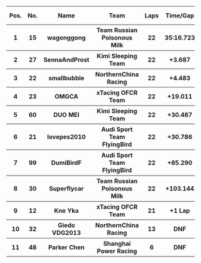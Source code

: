 <table style="width:100%">
	<tr>
		<th>Pos.</th>
		<th>No.</th>
		<th>Name</th>
		<th>Team</th>
		<th>Laps</th>
		<th>Time/Gap</th>
		<th>Personal Best</th>
		<th>Position Diff</th>
	</tr>
	<tr>
		<th>1</th>
		<th>15</th>
		<th>wagonggong</th>
		<th>Team Russian Poisonous Milk</th>
		<th>22</th>
		<th>35:16.723</th>
		<th>1:33.886</th>
		<th>0</th>
	</tr>
	<tr>
		<th>2</th>
		<th>27</th>
		<th>SennaAndProst</th>
		<th>Kimi Sleeping Team</th>
		<th>22</th>
		<th>+3.687</th>
		<th>1:34.208</th>
		<th>+5</th>
	</tr>
	<tr>
		<th>3</th>
		<th>22</th>
		<th>smallbubble</th>
		<th>NorthernChina Racing</th>
		<th>22</th>
		<th>+4.483</th>
		<th>1:34.527</th>
		<th>+1</th>
	</tr>
	<tr>
		<th>4</th>
		<th>23</th>
		<th>OMGCA</th>
		<th>xTacing OFCR Team</th>
		<th>22</th>
		<th>+19.011</th>
		<th>1:34.605</th>
		<th>+1</th>
	</tr>
	<tr>
		<th>5</th>
		<th>60</th>
		<th>DUO MEI</th>
		<th>Kimi Sleeping Team</th>
		<th>22</th>
		<th>+30.487</th>
		<th>1:35.223</th>
		<th>+1</th>
	</tr>
	<tr>
		<th>6</th>
		<th>21</th>
		<th>lovepes2010</th>
		<th>Audi Sport Team FlyingBird</th>
		<th>22</th>
		<th>+30.786</th>
		<th>1:33.857</th>
		<th>-4</th>
	</tr>
	<tr>
		<th>7</th>
		<th>99</th>
		<th>DumiBirdF</th>
		<th>Audi Sport Team FlyingBird</th>
		<th>22</th>
		<th>+85.290</th>
		<th>1:36.025</th>
		<th>-4</th>
	</tr>
	<tr>
		<th>8</th>
		<th>30</th>
		<th>Superflycar</th>
		<th>Team Russian Poisonous Milk</th>
		<th>22</th>
		<th>+103.144</th>
		<th>1:35.679</th>
		<th>+3</th>
	</tr>
	<tr>
		<th>9</th>
		<th>12</th>
		<th>Kne Yka</th>
		<th>xTacing OFCR Team</th>
		<th>21</th>
		<th>+1 Lap</th>
		<th>1:36.222</th>
		<th>+1</th>
	</tr>
	<tr>
		<th>10</th>
		<th>32</th>
		<th>Giedo VDG2013</th>
		<th>NorthernChina Racing</th>
		<th>13</th>
		<th>DNF</th>
		<th>1:35.200</th>
		<th>-2</th>
	</tr>
	<tr>
		<th>11</th>
		<th>48</th>
		<th>Parker Chen</th>
		<th>Shanghai Power Racing</th>
		<th>6</th>
		<th>DNF</th>
		<th>1:38.317</th>
		<th>-2</th>
	</tr>
</table>